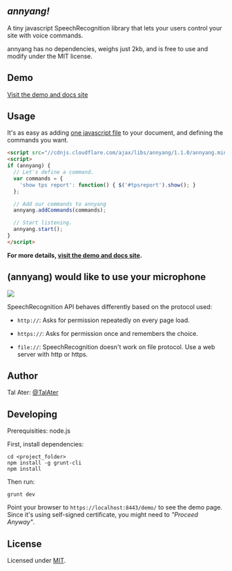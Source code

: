 *annyang!*
-----------------------------------------------

A tiny javascript SpeechRecognition library that lets your users control your site with voice commands.

annyang has no dependencies, weighs just 2kb, and is free to use and modify under the MIT license.

Demo
----
[Visit the demo and docs site](https://www.talater.com/annyang)

Usage
-----
It's as easy as adding [one javascript file](//cdnjs.cloudflare.com/ajax/libs/annyang/1.1.0/annyang.min.js) to your document, and defining the commands you want.
````html
<script src="//cdnjs.cloudflare.com/ajax/libs/annyang/1.1.0/annyang.min.js"></script>
<script>
if (annyang) {
  // Let's define a command.
  var commands = {
    'show tps report': function() { $('#tpsreport').show(); }
  };

  // Add our commands to annyang
  annyang.addCommands(commands);

  // Start listening.
  annyang.start();
}
</script>
````

**For more details, [visit the demo and docs site](https://www.talater.com/annyang).**

(annyang) would like to use your microphone
----------
![](http://i.imgur.com/96AcBjh.png)

SpeechRecognition API behaves differently based on the protocol used:

- `http://`: Asks for permission repeatedly on every page load.

- `https://`: Asks for permission once and remembers the choice.

- `file://`: SpeechRecognition doesn't work on file protocol. Use a web server with http or https.

Author
------
Tal Ater: [@TalAter](https://twitter.com/TalAter)

Developing
-------

Prerequisities: node.js

First, install dependencies:

    cd <project_folder>
    npm install -g grunt-cli
    npm install

Then run:

    grunt dev

Point your browser to `https://localhost:8443/demo/` to see the demo page. Since it's using self-signed certificate, you might need to *"Proceed Anyway"*.

License
-------
Licensed under [MIT](https://github.com/TalAter/annyang/blob/master/LICENSE).
